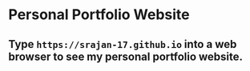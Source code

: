 # Personal Portfolio Website

## Type ```https://srajan-17.github.io``` into a web browser to see my personal portfolio website.